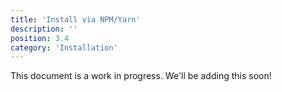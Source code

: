 ```yaml
---
title: 'Install via NPM/Yarn'
description: ''
position: 3.4
category: 'Installation'
---
```


<alert type="warning">

This document is a work in progress. We'll be adding this soon!

</alert>
